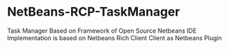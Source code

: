 # NetBeans-RCP-TaskManager
Task Manager Based on Framework of Open Source Netbeans IDE
Implementation is based on Netbeans Rich Client Client as Netbeans Plugin
